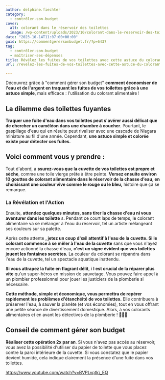 ```yaml
---
author: delphine.fiechter
category:
  - contrôler-son-budget
cover:
  alt: colorant dans le réservoir des toilettes
  image: /wp-content/uploads/2023/10/colorant-dans-le-reservoir-des-toilettes.png
date: "2023-10-14T11:07:00+00:00"
guid: https://commentgerersonbudget.fr/?p=6437
tag:
  - contrôler-son-budget
  - maîtriser-ses-dépenses
title: Révélez les fuites de vos toilettes avec cette astuce du colorant alimentaire !
url: /revelez-les-fuites-de-vos-toilettes-avec-cette-astuce-du-colorant-alimentaire/

---
```

Découvrez grâce à "comment gérer son budget" **comment économiser de l'eau et de l'argent en traquant les fuites de vos toilettes grâce à une astuce simple**, mais efficace : l'utilisation du colorant alimentaire !

## La dilemme des toilettes fuyantes

**Traquer une fuite d'eau dans vos toilettes peut s'avérer aussi délicat que de chercher un caméléon dans une chambre à coucher**. Pourtant, le gaspillage d'eau qui en résulte peut rivaliser avec une cascade de Niagara miniature au fil d'une année. Cependant, **une astuce simple et colorée existe pour détecter ces fuites.**

## Voici comment vous y prendre :

Tout d'abord, a **ssurez-vous que la cuvette de vos toilettes est propre et sèche**, comme une toile vierge prête à être peinte. **Versez ensuite environ 10 gouttes de colorant alimentaire dans le réservoir de la chasse d'eau, en choisissant une couleur vive comme le rouge ou le bleu,** histoire que ça se remarque.

### La Révélation et l'Action

Ensuite, **attendez quelques minutes, sans tirer la chasse d'eau ni vous aventurer dans les toilette** s. Pendant ce court laps de temps, le colorant alimentaire va se mélanger à l'eau du réservoir, tel un artiste mélangeant ses couleurs sur sa palette.

Après cette attente **, jetez un coup d'œil attentif à l'eau de la cuvette. Si le colorant commence à se mêler à l'eau de la cuvette** sans que vous n'ayez encore actionné la chasse d'eau, **c'est un signe évident que vos toilettes jouent les fontaines secrètes.** La couleur du colorant se répandra dans l'eau de la cuvette, tel un spectacle aquatique inattendu.

**Si vous attrapez la fuite en flagrant délit,** i **l est crucial de la réparer plus vite** qu'un super-héros en mission de sauvetage. Vous pouvez faire appel à un plombier professionnel pour jouer les justiciers de la plomberie si nécessaire.

**Cette méthode, simple et économique, vous permettra de repérer rapidement les problèmes d'étanchéité de vos toilettes.** Elle contribuera à préserver l'eau, à sauver la planète (et vos économies), tout en vous offrant une petite séance de divertissement domestique. Alors, à vos colorants alimentaires et en avant les détectives de la plomberie ! 🚽💧🌈

## Conseil de comment gérer son budget

**Réaliser cette opération 2x par an**. Si vous n'avez pas accès au réservoir, vous avez la possibilité d'utiliser du papier de toilette que vous placez contre la paroi intérieure de la cuvette. Si vous constatez que le papier devient humide, cela indique clairement la présence d'une fuite dans vos toilettes.

https://www.youtube.com/watch?v=BVPLvptk\_EQ
